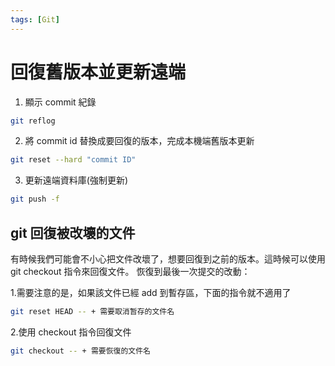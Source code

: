 ```yaml
---
tags: [Git]
---
```

# 回復舊版本並更新遠端

1. 顯示 commit 紀錄
```bash title="[Terminal]" showLineNumbers
git reflog
```
2. 將 commit id 替換成要回復的版本，完成本機端舊版本更新
```bash title="[Terminal]" showLineNumbers
git reset --hard "commit ID"
```
3. 更新遠端資料庫(強制更新)
```bash title="[Terminal]" showLineNumbers
git push -f
```
## git 回復被改壞的文件
有時候我們可能會不小心把文件改壞了，想要回復到之前的版本。這時候可以使用 git checkout 指令來回復文件。
恢復到最後一次提交的改動：

1.需要注意的是，如果該文件已經 add 到暫存區，下面的指令就不適用了
```bash title="[Terminal]" showLineNumbers
git reset HEAD -- + 需要取消暂存的文件名
```
2.使用 checkout 指令回復文件
```bash title="[Terminal]" showLineNumbers
git checkout -- + 需要恢復的文件名
```